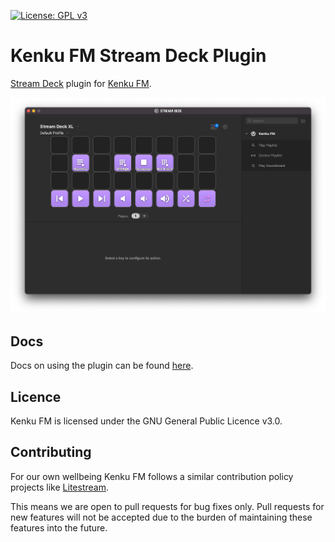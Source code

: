 [![License: GPL v3](https://img.shields.io/badge/License-GPLv3-blue.svg)](https://www.gnu.org/licenses/gpl-3.0)

# Kenku FM Stream Deck Plugin

[Stream Deck](https://www.elgato.com/en/stream-deck) plugin for [Kenku FM](https://kenku.fm).

<p align="center">
  <img src="./docs/example.png" alt="Kenku FM Stream Deck Plugin" width="738">
</p>

## Docs

Docs on using the plugin can be found [here](https://www.kenku.fm/docs/using-kenku-remote).

## Licence

Kenku FM is licensed under the GNU General Public Licence v3.0.

## Contributing

For our own wellbeing Kenku FM follows a similar contribution policy projects like [Litestream](https://github.com/benbjohnson/litestream#open-source-not-open-contribution).

This means we are open to pull requests for bug fixes only. Pull requests for new features will not be accepted due to the burden of maintaining these features into the future.
